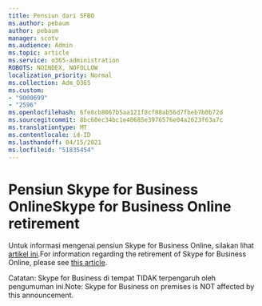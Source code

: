 ```yaml
---
title: Pensiun dari SFBO
ms.author: pebaum
author: pebaum
manager: scotv
ms.audience: Admin
ms.topic: article
ms.service: o365-administration
ROBOTS: NOINDEX, NOFOLLOW
localization_priority: Normal
ms.collection: Adm_O365
ms.custom:
- "9000699"
- "2596"
ms.openlocfilehash: 6fe8cb8067b5aa121f8cf88ab56d7fbeb7b0b72d
ms.sourcegitcommit: 8bc60ec34bc1e40685e3976576e04a2623f63a7c
ms.translationtype: MT
ms.contentlocale: id-ID
ms.lasthandoff: 04/15/2021
ms.locfileid: "51835454"
---
```

# <a name="skype-for-business-online-retirement"></a><span data-ttu-id="903a4-102">Pensiun Skype for Business Online</span><span class="sxs-lookup"><span data-stu-id="903a4-102">Skype for Business Online retirement</span></span>

<span data-ttu-id="903a4-103">Untuk informasi mengenai pensiun Skype for Business Online, silakan lihat [artikel ini](https://techcommunity.microsoft.com/t5/Microsoft-Teams-Blog/Skype-for-Business-Online-to-Be-Retired-in-2021/ba-p/777833).</span><span class="sxs-lookup"><span data-stu-id="903a4-103">For information regarding the retirement of Skype for Business Online, please see [this article](https://techcommunity.microsoft.com/t5/Microsoft-Teams-Blog/Skype-for-Business-Online-to-Be-Retired-in-2021/ba-p/777833).</span></span>

<span data-ttu-id="903a4-104">Catatan: Skype for Business di tempat TIDAK terpengaruh oleh pengumuman ini.</span><span class="sxs-lookup"><span data-stu-id="903a4-104">Note: Skype for Business on premises is NOT affected by this announcement.</span></span> 
